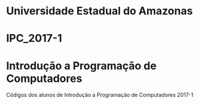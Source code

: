 # Universidade Estadual do Amazonas
# IPC_2017-1
# Introdução a Programação de Computadores

Códigos dos alunos de Introdução a Programação de Computadores 2017-1
